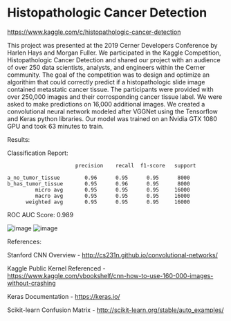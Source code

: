 # Histopathologic Cancer Detection
https://www.kaggle.com/c/histopathologic-cancer-detection

This project was presented at the 2019 Cerner Developers Conference by Harlen Hays and Morgan Fuller. We participated in the Kaggle Competition, Histopathologic Cancer Detection and shared our project with an audience of over 250 data scientists, analysts, and engineers within the Cerner community. The goal of the competition was to design and optimize an algorithim that could correctly predict if a histopathologic slide image contained metastatic cancer tissue. The participants were provided with over 250,000 images and their corrosponding cancer tissue label. We were asked to make predictions on 16,000 additional images. We created a convolutional neural network modeled after VGGNet using the Tensorflow and Keras python libraries. Our model was trained on an Nvidia GTX 1080 GPU and took 63 minutes to train.

Results: 

Classification Report:

                          precision    recall  f1-score   support

    a_no_tumor_tissue        0.96      0.95      0.95      8000
    b_has_tumor_tissue       0.95      0.96      0.95      8000
             micro avg       0.95      0.95      0.95     16000
             macro avg       0.95      0.95      0.95     16000
          weighted avg       0.95      0.95      0.95     16000
      

ROC AUC Score: 0.989

![image](https://user-images.githubusercontent.com/50053496/115916382-5a998100-a43a-11eb-88f0-a90c38b464ee.png)  ![image](https://user-images.githubusercontent.com/50053496/115916949-207caf00-a43b-11eb-8a94-aae9eefa7e64.png)



References: 

Stanford CNN Overview - http://cs231n.github.io/convolutional-networks/ 

Kaggle Public Kernel Referenced - https://www.kaggle.com/vbookshelf/cnn-how-to-use-160-000-images-without-crashing    

Keras Documentation - https://keras.io/

Scikit-learn Confusion Matrix - http://scikit-learn.org/stable/auto_examples/

